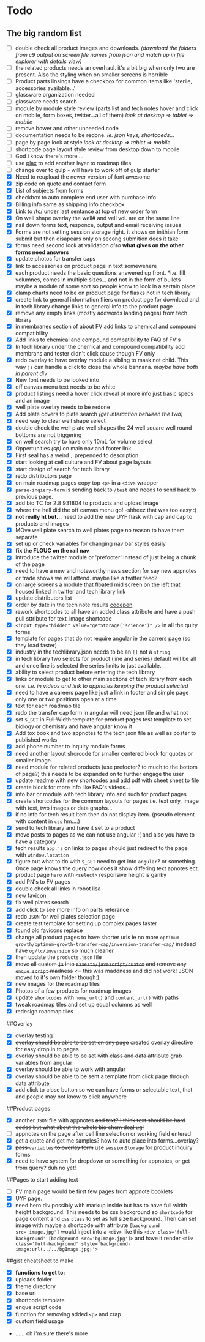 Todo
====

## The big random list
- [ ] double check all product images and downloads. *(download the folders from c9 output on screen file names from json and match up in file explorer with details view)*
- [ ] the related products needs an overhaul. it's a bit big when only two are present. Also the styling when on smaller screens is horrible
- [ ] Product parts linsings have a checkbox for common items like 'sterile, accessories available...'
- [ ] glassware organization needed
- [ ] glassware needs search
- [ ] module by module style review (parts list and tech notes hover and click on mobile, form boxes, twitter...all of them) *look at desktop => tablet => mobile*
- [ ] remove bower and other unneeded code
- [ ] documentation needs to be redone. *ie. json keys, shortcoeds...*
- [ ] page by page look at style *look at desktop => tablet => mobile*
- [ ] shortcode page layout style review from desktop down to mobile
- [ ] God i know there's more....
- [ ] use [plax](https://github.com/danferth/plax) to add another layer to roadmap tiles
- [ ] change over to gulp - will have to work off of gulp starter
- [x] Need to reupload the newer version of font awesome
- [x] zip code on quote and contact form
- [x] List of subjects from forms
- [x] checkbox to auto complete end user with purchase info
- [x] Billing info same as shipping info checkbox
- [x] Link to /tc/ under last sentance at top of new order form
- [x] On well shape overlay the well# and vell vol. are on the same line
- [x] nail down forms text, responce, output and email receiving issues
- [x] Forms are not setting session storage right. it shows on inithian form submit but then disapears only on secong submition does it take
- [x] forms need second look at validation *also* **what gives on the other forms need answers**
- [x] update photos for transfer caps
- [x] link to accessories on product page in text somewehere
- [x] each product needs the basic questions answered up front. *i.e. fill volumnes, comes in multiple sizes... and not in the form of bullets maybe a module of some sort so people konw to look in a sertain place. 
- [x] clamp charts need to be on product page for flasks not in tech library
- [x] create link to general information fliers on product pge for download and in tech library change links to general info to the product page
- [x] remove any empty links (mostly addwords landing pages) from tech library
- [x] in membranes section of about FV add links to chemical and compound compatibility
- [x] Add links to chemical and compound compatibility to FAQ of FV's
- [x] In tech library under the chemical and compound compatibility add membrans and tester didn't click cause though FV only
- [x] redo overlay to have overlay module a sibling to mask not child. This way `js` can handle a click to close the whole bannana. *maybe have both in parent div*
- [x] New font needs to be looked into
- [x] off canvas menu text needs to be white
- [x] product listings need a hover click reveal of more info just basic specs and an image
- [x] well plate overlay needs to be redone
- [x] Add plate covers to plate search *(get interaction between the two)*
- [x] need way to clear well shape select
- [x] double check the well plate well shapes the 24 well square well round bottoms are not triggering
- [x] on well search try to have only 10mL for volume select
- [x] Oppertunities *(sp)* on main nav and footer link
- [x] First seal has a weird `,` prepended to description
- [x] start looking at cell culture and FV about page layouts
- [x] start design of search for tech library
- [x] redo distributors page
- [x] on main roadmap pages copy top `<p>` in a `<div>` wrapper
- [x] `parse-inqiery-form` is sending back to `/test` and needs to send back to previous page. 
- [x] add bio TC for 2.8 931804 to products and upload image
- [x] where the hell did the off canvas menu go! -shheez that was too easy :)
- [x] **not really ht but...** need to add the new UYF flask with cap and cap to products and images
- [x] MOve well plate search to well plates page no reason to have them separate
- [x] set up or check variables for changing nav bar styles easily
- [x] **fix the FLOUC on the rail nav**
- [x] introduce the twitter module or 'prefooter' instead of just being a chunk of the page
- [x] need to have a new and noteworthy news section for say new appnotes or trade shows we will attend. maybe like a twitter feed?
- [x] on large screens a module that floated mid screen on the left that housed linked in twitter and tech library link
- [x] update distributors list
- [x] order by date in the tech note results [codepen](https://codepen.io/danferth/pen/8eb2fb19f2dd022b9330337076dab685?#)
- [x] rework shortcodes to all have an added class attribute and have a push pull sttribute for text_image shortcode
- [x] `<input type="hidden" value="getStorage('science')" />` in all the quiry forms
- [x] template for pages that do not require angular ie the carrers page (so they load faster)
- [x] industry in the techlibrary.json needs to be an `[]` not a `string`
- [x] in tech library two selects for product (line and series) default will be all and once line is selected the series limits to just available.
- [x] ability to select product before entering the tech library
- [x] links or module to get to other main sections of tech library from each one. *i.e. in videos and link to appnotes keeping the product selected*
- [x] need to have a careers page like just a link in footer and simple page only one or two positions open at a time
- [x] text for each roadmap tile
- [x] redo the transfer cap form in angular will need json file and what not
- [x] set `$_GET` in ~~Full Width template for product pages~~ test template to set biology or chemistry and have angular know it
- [x] Add tox book and two appnotes to the tech.json file as well as poster to published works
- [x] add phone number to inquiry module forms
- [x] need another layout shorcode for smaller centered block for quotes or smaller image.
- [x] need module for related products (use prefooter? to much to the bottom of page?) this needs to be expanded on to further engage the user
- [x] update readme with new shortcodes and add pdf with cheet sheet to file
- [x] create block for more info like FAQ's videos...
- [x] info bar or module with tech library info and such for product pages
- [x] create shortcodes for the common layouts for pages i.e. text only, image with text, two images or data graphs...
- [x] if no info for tech result item then do not display item. (pseudo element with content in `css` hm....)
- [x] send to tech library and have it set to a product
- [x] move posts to pages as we can not use angular :( and also you have to have a category
- [x] tech results `app.js` on links to pages should just redirect to the page with `window.location`
- [x] figure out what to do with `$_GET` need to get into `angular`? or something.  Once page knows the query how does it show differing text apnotes ect.
- [x] product page `hero` with `<select>` responsive height is ganky
- [x] add PN's to FV pages
- [x] double check all links in robot lisa
- [x] new favicon
- [x] fix well plates search
- [x] add click to see more info on parts referance
- [x] redo `JSON` for well plates selection page
- [x] create test template for setting up complex pages faster
- [x] found old favicons replace
- [x] change all product pages to have shorter urls ie no more `optimum-growth/optimum-growth-transfer-cap/inversion-transfer-cap/`  insdead have `og/tc/inversion` so much cleaner
- [x] then update the `products.json` file
- [x] ~~move all custom `js` into `assests/javascript/custom` and remove any `enque_script` madness~~ <= this was maddness and did not work! JSON moved to it's own folder though:)
- [x] new images for the roadmap tiles
- [x] Photos of a few products for roadmap images
- [x] update `shortcodes` with `home_url()` and `content_url()` with paths
- [x] tweak roadmap tiles and set up equal columns as well
- [x] redesign roadmap tiles

##Overlay
- [x] overlay testing
- [x] ~~overlay should be able to be set on any page~~ created overlay directive for easy drop in to pages
- [x] overlay should be able to ~~be set with class and data attribute~~ grab variables from angular
- [x] overlay should be able to work with angular
- [x] overlay should be able to be sent a template from click page through data attribute
- [x] add click to close button so we can have forms or selectable text, that and people may not know to click anywhere

##Product pages
- [x] another `JSON` file with appnotes  ~~and text? I think text should be hard coded but what about the whole bio chem deal ug!~~
- [ ] appnotes on the page after cell line selection or working field entered
- [x] get a quote and get me samples? how to auto place into forms...overlay?
- [x] ~~pass `variables` to overlay form~~ use `sessionStorage` for product inquiry forms
- [x] need to have system for dropdown or something for appnotes, or get from query? duh no yet!

##Pages to start adding text
- [ ] FV main page would be first few pages from appnote booklets
- [x] UYF page.
- [x] need hero div possibly with markup inside but has to have full width height background.  This needs to be css background so `shortcode` for page content and `css` `class` to set as full size background.  Then can set image with maybe a shortcode with attribute `[background src='image.jpg']` would inject into a `<div>` like this `<div class='full-background' [background src='bgImage.jpg']>` and have it render `<div class='full-background' style='background-image:url(../../bgImage.jpg;'>`

##gist cheatsheet to make
- [x] **functions to get to:**
- [x] uploads folder
- [x] theme directory
- [x] base url
- [x] shortcode template
- [x] enque script code
- [x] function for removing added `<p>` and crap
- [x] custom field  usage
- ...... oh i'm sure there's more